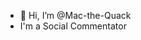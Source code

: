 - 👋 Hi, I’m @Mac-the-Quack
-  I'm a Social Commentator 

<!---
Mac-the-Quack/Mac-the-Quack is a ✨ special ✨ repository because its `README.md` (this file) appears on your GitHub profile.
You can click the Preview link to take a look at your changes.
--->
